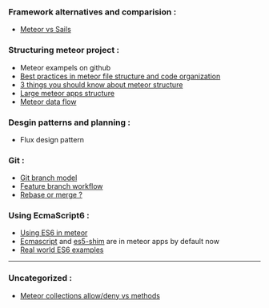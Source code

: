### Framework alternatives and comparision :
- [Meteor vs Sails][meteor-sails]

### Structuring meteor project :
- Meteor exampels on github
- [Best practices in meteor file structure and code organization ][meteor-structure-01]
- [3 things you should know about meteor structure][meteor-structure-02]
- [Large meteor apps structure][large-app-structure]
- [Meteor data flow][meteor-data-flow]

### Desgin patterns and planning :
- Flux design pattern

### Git :
- [Git branch model][git-branch-model]
- [Feature branch workflow][feature-branch]
- [Rebase or merge ? ][rebase-vs-merge]

### Using EcmaScript6 :
- [Using ES6 in meteor][es6-meteor]
- [Ecmascript](https://atmospherejs.com/meteor/ecmascript) and [es5-shim](https://atmospherejs.com/meteor/es5-shim) are in meteor apps by default now
- [Real world ES6 examples][es6-meteor-examples]

----------------

### Uncategorized : 
- [Meteor collections allow/deny vs methods][collection-access-vs-methods]




[meteor-sails]: http://stackoverflow.com/questions/22202286/sails-js-vs-meteor-what-are-the-advantages-of-both
[meteor-structure-01]: http://fourkitchens.com/blog/article/structuring-meteor-applications
[meteor-structure-02]:https://www.codementor.io/meteor/tutorial/3-things-know-structure-meteor-application
[collection-access-vs-methods]:https://www.discovermeteor.com/blog/meteor-methods-client-side-operations/
[git-branch-model]:http://nvie.com/posts/a-successful-git-branching-model/
[large-app-structure]:https://blog.tableflip.io/large-meteor-projects-best-practices/
[feature-branch]:https://www.atlassian.com/git/tutorials/comparing-workflows/feature-branch-workflow
[rebase-vs-merge]:https://www.atlassian.com/git/tutorials/merging-vs-rebasing/workflow-walkthrough
[es6-meteor]:https://medium.com/@dferber90/es6-in-meteor-5e088c998e4a#.bz00j0ilk
[es6-meteor-examples]:https://medium.com/@dferber90/real-world-es6-examples-in-meteor-a834c6073daa#.nz33itce5
[meteor-data-flow]:https://medium.com/meteor-js/data-flow-from-the-database-to-the-ui-three-layers-of-meteor-d5e208b466c3#.ogmg2zu8h
